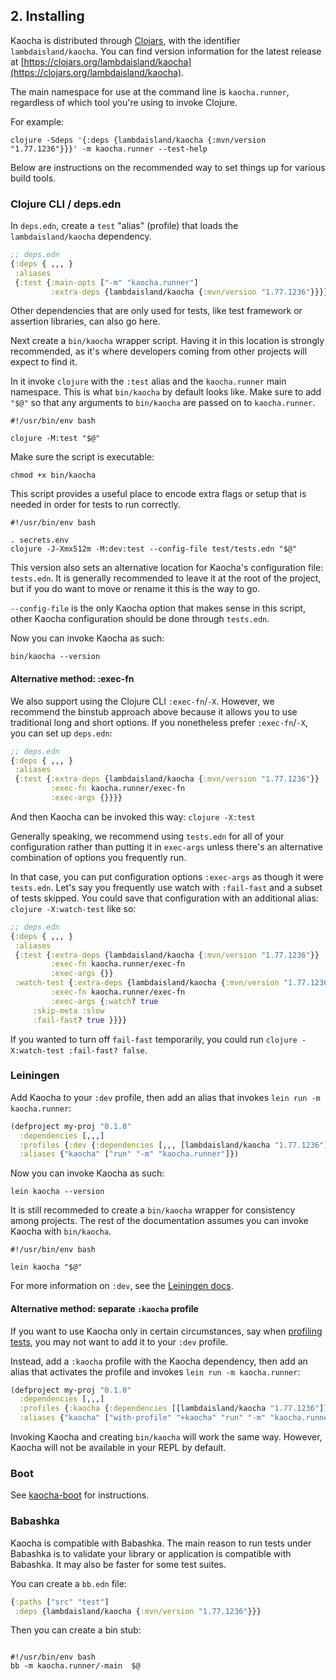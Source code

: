 ## 2. Installing

Kaocha is distributed through [Clojars](https://clojars.org), with the
identifier `lambdaisland/kaocha`. You can find version information for the
latest release at [https://clojars.org/lambdaisland/kaocha](https://clojars.org/lambdaisland/kaocha).

The main namespace for use at the command line is `kaocha.runner`, regardless of which tool you're using to invoke Clojure.

For example:

``` shell
clojure -Sdeps '{:deps {lambdaisland/kaocha {:mvn/version "1.77.1236"}}}' -m kaocha.runner --test-help
```

Below are instructions on the recommended way to set things up for various build tools.

### Clojure CLI / deps.edn

In `deps.edn`, create a `test` "alias" (profile) that loads the `lambdaisland/kaocha` dependency.

``` clojure
;; deps.edn
{:deps { ,,, }
 :aliases
 {:test {:main-opts ["-m" "kaocha.runner"]
         :extra-deps {lambdaisland/kaocha {:mvn/version "1.77.1236"}}}}}
```

Other dependencies that are only used for tests, like test framework or assertion
libraries, can also go here.

Next create a `bin/kaocha` wrapper script. Having it in this location is
strongly recommended, as it's where developers coming from other projects will
expect to find it.

In it invoke `clojure` with the `:test` alias and the `kaocha.runner` main
namespace. This is what `bin/kaocha` by default looks like. Make sure to add
`"$@"` so that any arguments to `bin/kaocha` are passed on to `kaocha.runner`.

``` shell
#!/usr/bin/env bash

clojure -M:test "$@"
```

Make sure the script is executable:

``` shell
chmod +x bin/kaocha
```

This script provides a useful place to encode extra flags or setup that is
needed in order for tests to run correctly.

``` shell
#!/usr/bin/env bash

. secrets.env
clojure -J-Xmx512m -M:dev:test --config-file test/tests.edn "$@"
```

This version also sets an alternative location for Kaocha's configuration file:
`tests.edn`. It is generally recommended to leave it at the root of the project,
but if you do want to move or rename it this is the way to go.

`--config-file` is the only Kaocha option that makes sense in this script, other
Kaocha configuration should be done through `tests.edn`.

Now you can invoke Kaocha as such:

``` shell
bin/kaocha --version
```

#### Alternative method: :exec-fn

We also support using the Clojure CLI `:exec-fn`/`-X`. However, we recommend the
binstub approach above because it allows you to use traditional long and short
options.  If you nonetheless prefer `:exec-fn`/`-X`, you can set up `deps.edn`:

```clojure
;; deps.edn
{:deps { ,,, }
 :aliases 
 {:test {:extra-deps {lambdaisland/kaocha {:mvn/version "1.77.1236"}}
         :exec-fn kaocha.runner/exec-fn
         :exec-args {}}}}
```

And then Kaocha can be invoked this way: `clojure -X:test`

Generally speaking, we recommend using `tests.edn` for all of your configuration
rather than putting it in `exec-args` unless there's an alternative combination
of options you frequently run.

In that case, you can put configuration options `:exec-args` as though it were
`tests.edn`. Let's say you frequently use watch with `:fail-fast` and a subset
of tests skipped. You could save that configuration with an additional alias:
`clojure -X:watch-test` like so:


```clojure
;; deps.edn
{:deps { ,,, }
 :aliases 
 {:test {:extra-deps {lambdaisland/kaocha {:mvn/version "1.77.1236"}}
         :exec-fn kaocha.runner/exec-fn
         :exec-args {}}
 :watch-test {:extra-deps {lambdaisland/kaocha {:mvn/version "1.77.1236"}}
         :exec-fn kaocha.runner/exec-fn
         :exec-args {:watch? true
	 :skip-meta :slow
	 :fail-fast? true }}}}
```

If you wanted to turn off `fail-fast` temporarily, you could run `clojure
-X:watch-test :fail-fast? false`.

### Leiningen

Add Kaocha to your `:dev` profile, then add an alias that invokes `lein run -m kaocha.runner`:

``` clojure
(defproject my-proj "0.1.0"
  :dependencies [,,,]
  :profiles {:dev {:dependencies [,,, [lambdaisland/kaocha "1.77.1236"]]}}
  :aliases {"kaocha" ["run" "-m" "kaocha.runner"]})
```

Now you can invoke Kaocha as such:

``` shell
lein kaocha --version
```

It is still recommeded to create a `bin/kaocha` wrapper for consistency among
projects. The rest of the documentation assumes you can invoke Kaocha with
`bin/kaocha`.

``` shell
#!/usr/bin/env bash

lein kaocha "$@"
```

For more information on `:dev`, see the [Leiningen docs](https://cljdoc.org/d/leiningen/leiningen/2.9.3/doc/profiles#default-profiles).

#### Alternative method: separate `:kaocha` profile

If you want to use Kaocha only in certain circumstances, say when
[profiling tests](08_plugins.md#profiling), you may not want to add it to your `:dev` profile.

Instead, add a `:kaocha` profile with the Kaocha dependency, then add an
alias that activates the profile and invokes `lein run -m kaocha.runner`:

``` clojure
(defproject my-proj "0.1.0"
  :dependencies [,,,]
  :profiles {:kaocha {:dependencies [[lambdaisland/kaocha "1.77.1236"]]}}
  :aliases {"kaocha" ["with-profile" "+kaocha" "run" "-m" "kaocha.runner"]})
```

Invoking Kaocha and creating `bin/kaocha` will work the same way. However,
Kaocha will not be available in your REPL by default.

### Boot

See [kaocha-boot](https://github.com/lambdaisland/kaocha-boot) for instructions.

### Babashka

Kaocha is compatible with Babashka. The main reason to run tests under Babashka
is to validate your library or application is compatible with Babashka. It may
also be faster for some test suites.

You can create a `bb.edn` file:

```clojure
{:paths ["src" "test"]
 :deps {lambdaisland/kaocha {:mvn/version "1.77.1236"}}}

```

Then you can create a bin stub:

```shell

#!/usr/bin/env bash
bb -m kaocha.runner/-main  $@

```

